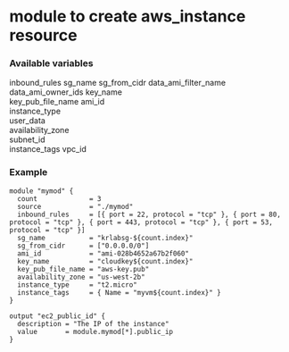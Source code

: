 # module to create aws_instance resource

### Available variables
inbound_rules 
sg_name 
sg_from_cidr 
data_ami_filter_name 
data_ami_owner_ids 
key_name  
key_pub_file_name
ami_id   
instance_type   
user_data   
availability_zone   
subnet_id  
instance_tags 
vpc_id 


### Example
```hcl
module "mymod" {
  count             = 3
  source            = "./mymod"
  inbound_rules     = [{ port = 22, protocol = "tcp" }, { port = 80, protocol = "tcp" }, { port = 443, protocol = "tcp" }, { port = 53, protocol = "tcp" }]
  sg_name           = "krlabsg-${count.index}"
  sg_from_cidr      = ["0.0.0.0/0"]
  ami_id            = "ami-028b4652a67b2f060"
  key_name          = "cloudkey${count.index}"
  key_pub_file_name = "aws-key.pub"
  availability_zone = "us-west-2b"
  instance_type     = "t2.micro"
  instance_tags     = { Name = "myvm${count.index}" }
}

output "ec2_public_id" {
  description = "The IP of the instance"
  value       = module.mymod[*].public_ip
}
```